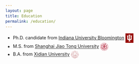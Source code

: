 ```yaml
---
layout: page
title: Education
permalink: /education/
---
```


* Ph.D. candidate from [Indiana University Bloomington](https://www.iu.edu/index.html) <img src="/assets/img/school/IU-logo.png" style="width: 1.8em; vertical-align: middle;" />
* M.S. from [Shanghai Jiao Tong University](https://en.sjtu.edu.cn/) <img src="/assets/img/school/sjtu-logo.png" style="width: 1.8em; vertical-align: middle;" />
* B.A. from [Xidian University](https://en.xidian.edu.cn/) <img src="/assets/img/school/xidian-logo.png" style="width: 1.8em; vertical-align: middle;" />

